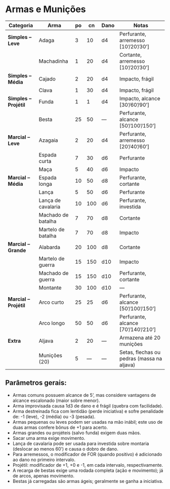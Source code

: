 # Armas e Munições

| Categoria              | Arma               | po  | cn  | Dano | Notas                                      |
| ---------------------- | ------------------ | --- | --- | ---- | ------------------------------------------ |
| **Simples – Leve**     | Adaga              | 3   | 10  | d4   | Perfurante, arremesso [10’/20’/30’]        |
|                        | Machadinha         | 1   | 20  | d4   | Cortante, arremesso [10’/20’/30’]          |
| **Simples – Média**    | Cajado             | 2   | 20  | d4   | Impacto, frágil                            |
|                        | Clava              | 1   | 30  | d4   | Impacto, frágil                            |
| **Simples – Projétil** | Funda              | 1   | 1   | d4   | Impacto, alcance [30’/60’/90’]             |
|                        | Besta              | 25  | 50  | —    | Perfurante, alcance [50’/100’/150’]        |
| **Marcial – Leve**     | Azagaia            | 2   | 20  | d4   | Perfurante, arremesso [20’/40’/60’]        |
|                        | Espada curta       | 7   | 30  | d6   | Perfurante                                 |
|                        | Maça               | 5   | 40  | d6   | Impacto                                    |
| **Marcial – Média**    | Espada longa       | 10  | 50  | d8   | Perfurante, cortante                       |
|                        | Lança              | 5   | 50  | d6   | Perfurante                                 |
|                        | Lança de cavalaria | 10  | 100 | d6   | Perfurante, investida                      |
|                        | Machado de batalha | 7   | 70  | d8   | Cortante                                   |
|                        | Martelo de batalha | 7   | 70  | d8   | Impacto                                    |
| **Marcial – Grande**   | Alabarda           | 20  | 100 | d8   | Cortante                                   |
|                        | Martelo de guerra  | 15  | 150 | d10  | Impacto                                    |
|                        | Machado de guerra  | 15  | 150 | d10  | Perfurante, cortante                       |
|                        | Montante           | 30  | 100 | d10  | —                                          |
| **Marcial – Projétil** | Arco curto         | 25  | 25  | d6   | Perfurante, alcance [50’/100’/150’]        |
|                        | Arco longo         | 50  | 50  | d6   | Perfurante, alcance [70’/140’/210’]        |
| **Extra**              | Aljava             | 2   | 20  | —    | Armazena até 20 munições                   |
|                        | Munições (20)      | 5   | —   | —    | Setas, flechas ou pedras (massa na aljava) |

## Parâmetros gerais:

- Armas comuns possuem alcance de 5’, mas considere vantagens de alcance escalonado (maior sobre menor).
- Arma improvisada causa 1d3 de dano e é frágil (quebra com facilidade).
- Arma destreinada fica com lentidão (perde iniciativa) e sofre penalidade de: -1 (leve), -2 (média) ou -3 (pesada).
- Armas pequenas ou leves podem ser usadas na mão inábil; este uso de duas armas confere bônus de +1 para acerto.
- Armas grandes ou projéteis (salvo funda) exigem duas mãos.
- Sacar uma arma exige movimento.
- Lança de cavalaria pode ser usada para investida sobre montaria (deslocar ao menos 60’) e causa o dobro de dano.
- Para arremessos, o modificador de FOR (quando positivo) é adicionado ao dano no primeiro intervalo.
- Projétil: modificador de +1, +0 e -1, em cada intervalo, respectivamente.
- A recarga de bestas exige uma rodada completa (ação e movimento); já de arcos, apenas movimento.
- Bestas já carregadas são armas ágeis; geralmente se ganha a iniciativa.